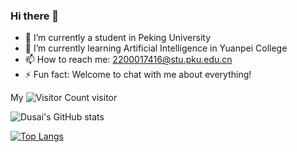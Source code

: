 ### Hi there 👋


- 🔭 I’m currently a student in Peking University
- 🌱 I’m currently learning Artificial Intelligence in Yuanpei College
- 📫 How to reach me: 2200017416@stu.pku.edu.cn
- ⚡ Fun fact: Welcome to chat with me about everything!

My
![Visitor Count](https://profile-counter.glitch.me/UsanoCoCr/count.svg)
visitor

![Dusai's GitHub stats](https://github-readme-stats.vercel.app/api?username=UsanoCoCr)

[![Top Langs](https://github-readme-stats.vercel.app/api/top-langs/?username=UsanoCoCr&layout=compact)](https://github.com/UsanoCoCr/github-readme-stats)
